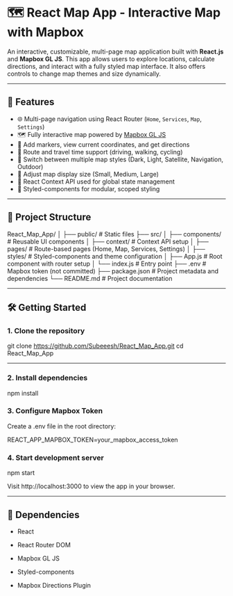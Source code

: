 # 🗺️ React Map App - Interactive Map with Mapbox

An interactive, customizable, multi-page map application built with **React.js** and **Mapbox GL JS**. This app allows users to explore locations, calculate directions, and interact with a fully styled map interface. It also offers controls to change map themes and size dynamically.

---

## 🚀 Features

- 🌐 Multi-page navigation using React Router (`Home`, `Services`, `Map`, `Settings`)
- 🗺️ Fully interactive map powered by [Mapbox GL JS](https://docs.mapbox.com/mapbox-gl-js/)
- 📍 Add markers, view current coordinates, and get directions
- 🚗 Route and travel time support (driving, walking, cycling)
- 🎨 Switch between multiple map styles (Dark, Light, Satellite, Navigation, Outdoor)
- 📏 Adjust map display size (Small, Medium, Large)
- 🧠 React Context API used for global state management
- 💅 Styled-components for modular, scoped styling

---

## 📂 Project Structure

React_Map_App/
│
├── public/ # Static files
├── src/
│ ├── components/ # Reusable UI components
│ ├── context/ # Context API setup
│ ├── pages/ # Route-based pages (Home, Map, Services, Settings)
│ ├── styles/ # Styled-components and theme configuration
│ ├── App.js # Root component with router setup
│ └── index.js # Entry point
├── .env # Mapbox token (not committed)
├── package.json # Project metadata and dependencies
└── README.md # Project documentation

---

## 🛠️ Getting Started

### 1. Clone the repository

git clone https://github.com/Subeeesh/React_Map_App.git
cd React_Map_App

---

### 2. Install dependencies

npm install

### 3. Configure Mapbox Token

Create a .env file in the root directory:

REACT_APP_MAPBOX_TOKEN=your_mapbox_access_token

### 4. Start development server

npm start

Visit http://localhost:3000 to view the app in your browser.

---

## 🔗 Dependencies

- React

- React Router DOM

- Mapbox GL JS

- Styled-components

- Mapbox Directions Plugin

